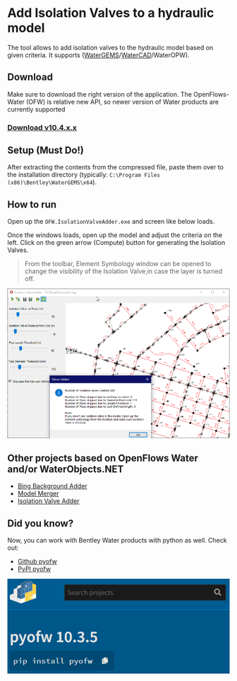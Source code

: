 # Add Isolation Valves to a hydraulic model

The tool allows to add isolation valves to the hydraulic model based on given criteria. It supports ([WaterGEMS](https://www.bentley.com/en/products/product-line/hydraulics-and-hydrology-software/watergems)/[WaterCAD](https://www.bentley.com/en/products/product-line/hydraulics-and-hydrology-software/watercad)/WaterOPW).

## Download

Make sure to download the right version of the application. The OpenFlows-Water (OFW) is relative new API, so newer version of Water products are currently supported

### [Download v10.4.x.x](OFW.IsolationValveAdder/_setup.bat)

## Setup (Must Do!)

After extracting the contents from the compressed file, paste them over to the installation directory (typically: `C:\Program Files (x86)\Bentley\WaterGEMS\x64`).

## How to run

Open up the `OFW.IsolationValveAdder.exe` and screen like below loads.

Once the windows loads, open up the model and adjust the criteria on the left. Click on the green arrow (Compute) button for generating the Isolation Valves.

>From the toolbar, Element Symbology window can be opened to change the visibility of the Isolation Valve,in case the layer is turned off.

![isolation_valve_adder_form](https://github.com/worthapenny/OpenFlows-Water--IsolationValveAdder/blob/main/Images/isolation_valve_adder_form.png "Isolation Valve Adder Form")

## Other projects based on OpenFlows Water and/or WaterObjects.NET

* [Bing Background Adder]([http://#](https://github.com/worthapenny/OpenFlows-Water--BingBackground))
* [Model Merger]([http://#](https://github.com/worthapenny/OpenFlows-Water--ModelMerger))
* [Isolation Valve Adder]([http://#](https://github.com/worthapenny/OpenFlows-Water--IsolationValveAdder))

## Did you know?

Now, you can work with Bentley Water products with python as well. Check out:

* [Github pyofw](https://github.com/worthapenny/pyofw)
* [PyPI pyofw](https://pypi.org/project/pyofw/)

![pypi-image](https://github.com/worthapenny/OpenFlows-Water--ModelMerger/blob/main/images/pypi_pyofw.png)